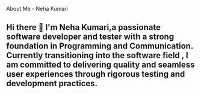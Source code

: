 About Me - Neha Kumari
## Hi there 👋 I'm Neha Kumari,a passionate software developer and tester with a strong foundation in Programming and Communication. Currently transitioning into the software field , I am committed to delivering quality and seamless user experiences through rigorous testing and development practices.



<!--
**Neha21-svg/Neha21-svg** is a ✨ _special_ ✨ repository because its `README.md` (this file) appears on your GitHub profile.

Here are some ideas to get you started:

- 🔭 I’m currently working on ...
- 🌱 I’m currently learning ...
- 👯 I’m looking to collaborate on ...
- 🤔 I’m looking for help with ...
- 💬 Ask me about ...
- 📫 How to reach me: ...
- 😄 Pronouns: ...
- ⚡ Fun fact: ...
-->
